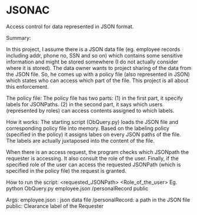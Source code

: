 JSONAC
======
Access control for data represented in JSON format.

Summary:

In this project, I assume there is a JSON data file (eg. employee records including addr, phone no, SSN and so on) which contains some sensitive information and  might be stored somewhere (I do not actually consider where it is stored). The data owner wants to project sharing of the data from the JSON file. So, he comes up with a policy file (also represented in JSON) which states who can access which part of the file. This project is all about this enforcement.

The policy file:
The policy file has two parts: (1) in the first part, it specify labels for  JSONPaths. (2) in the second part, it  says which users (represented by roles) can access contents assigned to which labels. 

How it works:
The starting script (ObQuery.py) loads the JSON file and corresponding policy file into memory. Based on the labeling policy (specified in the policy) it assigns labes on every JSON paths of the file. The labels are actually juxtaposed into the content of the file. 

When there is an access request, the program checks which JSONpath the requester is accessing. It also consult the role of the user. Finally, if the specified role of the user can access the requested JSONPath (which is specified in the policy file) the request is granted.

How to run the script:
<script-name> <JSONfile> <requested_JSONPath> <Role_of_the_user>
Eg. 
python ObQuery.py employee.json /personalRecord public



Args:
	employee.json : json data file
	/personalRecord: a path in the JSON file
	public: Clearance label of the Requester

